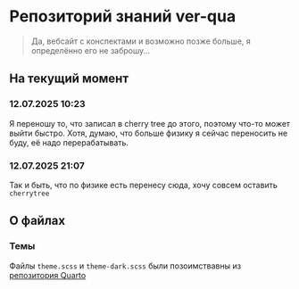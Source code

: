 # Репозиторий знаний ver-qua

> Да, вебсайт с конспектами и возможно позже больше, я определённо его не заброшу...

## На текущий момент

### 12.07.2025 10:23
Я переношу то, что записал в cherry tree до этого, поэтому что-то может выйти быстро. Хотя, думаю, что больше физику я сейчас переносить не буду, её надо перерабатывать.

### 12.07.2025 21:07
Так и быть, что по физике есть перенесу сюда, хочу совсем оставить `cherrytree`

## О файлах

### Темы
Файлы `theme.scss` и `theme-dark.scss` были позоимствавны из [репозитория Quarto](https://github.com/quarto-dev)